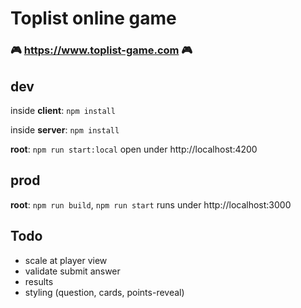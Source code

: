 # Toplist online game

### 🎮 https://www.toplist-game.com 🎮

## dev

inside **client**: `npm install`

inside **server**: `npm install`

**root**: `npm run start:local` open under http://localhost:4200


## prod

**root**: `npm run build`, `npm run start` runs under http://localhost:3000



## Todo
- scale at player view
- validate submit answer
- results
- styling (question, cards, points-reveal)
